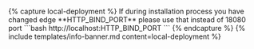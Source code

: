 <br>
{% capture local-deployment %}
If during installation process you have changed edge **HTTP_BIND_PORT** please use that instead of 18080 port
```bash
http://localhost:HTTP_BIND_PORT
``` 
{% endcapture %}
{% include templates/info-banner.md content=local-deployment %}